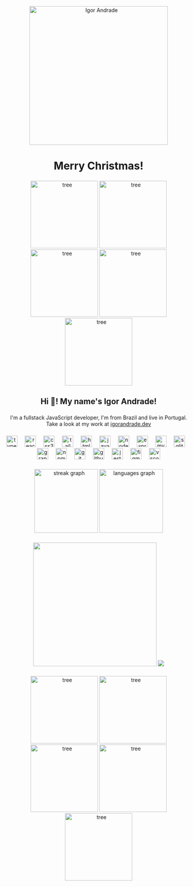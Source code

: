 <div align="center">
  <img src="https://i.imgur.com/aZ3qMp5.png" height="370" alt="Igor Andrade"  />
</div>

###

<h1 align="center">Merry Christmas!</h2>

###
 
<div align="center">
  <img src="https://clipart-library.com/image_gallery/172972.png" height="180" alt="tree"  />
  <img src="https://clipart-library.com/image_gallery/172972.png" height="180" alt="tree"  />
  <img src="https://clipart-library.com/image_gallery/172972.png" height="180" alt="tree"  />
  <img src="https://clipart-library.com/image_gallery/172972.png" height="180" alt="tree"  />
  <img src="https://clipart-library.com/image_gallery/172972.png" height="180" alt="tree"  />
</div>

###

<h2 align="center">Hi 👋! My name's Igor Andrade! </h2>

###

<p align="center">I'm a fullstack JavaScript developer, I'm from Brazil and live in Portugal. Take a look at my work at <a href="https://igorandrade.dev">igorandrade.dev</a></p>

###

<div align="center">
  <img src="https://cdn.jsdelivr.net/gh/devicons/devicon/icons/typescript/typescript-original.svg" height="30" alt="typescript logo"  />
  <img width="12" />
  <img src="https://cdn.jsdelivr.net/gh/devicons/devicon/icons/react/react-original.svg" height="30" alt="react logo"  />
  <img width="12" />
  <img src="https://cdn.jsdelivr.net/gh/devicons/devicon/icons/css3/css3-original.svg" height="30" alt="css3 logo"  />
  <img width="12" />
  <img src="https://cdn.jsdelivr.net/gh/devicons/devicon/icons/tailwindcss/tailwindcss-original-wordmark.svg" height="30" alt="tailwindcss logo"  />
  <img width="12" />
  <img src="https://cdn.jsdelivr.net/gh/devicons/devicon/icons/html5/html5-original.svg" height="30" alt="html5 logo"  />
  <img width="12" />
  <img src="https://cdn.jsdelivr.net/gh/devicons/devicon/icons/javascript/javascript-original.svg" height="30" alt="javascript logo"  />
  <img width="12" />
  <img src="https://cdn.jsdelivr.net/gh/devicons/devicon/icons/nodejs/nodejs-original.svg" height="30" alt="nodejs logo"  />
  <img width="12" />
  <img src="https://cdn.jsdelivr.net/gh/devicons/devicon/icons/express/express-original.svg" height="30" alt="express logo"  />
  <img width="12" />
  <img src="https://cdn.jsdelivr.net/gh/devicons/devicon/icons/mysql/mysql-original.svg" height="30" alt="mysql logo"  />
  <img width="12" />
  <img src="https://cdn.jsdelivr.net/gh/devicons/devicon/icons/sqlite/sqlite-original.svg" height="30" alt="sqlite logo"  />
  <img width="12" />
  <img src="https://cdn.jsdelivr.net/gh/devicons/devicon/icons/graphql/graphql-plain.svg" height="30" alt="graphql logo"  />
  <img width="12" />
  <img src="https://cdn.jsdelivr.net/gh/devicons/devicon/icons/npm/npm-original-wordmark.svg" height="30" alt="npm logo"  />
  <img width="12" />
  <img src="https://cdn.jsdelivr.net/gh/devicons/devicon/icons/git/git-original.svg" height="30" alt="git logo"  />
  <img width="12" />
  <img src="https://cdn.jsdelivr.net/gh/devicons/devicon/icons/github/github-original.svg" height="30" alt="github logo"  />
  <img width="12" />
  <img src="https://cdn.jsdelivr.net/gh/devicons/devicon/icons/jest/jest-plain.svg" height="30" alt="jest logo"  />
  <img width="12" />
  <img src="https://cdn.jsdelivr.net/gh/devicons/devicon/icons/figma/figma-original.svg" height="30" alt="figma logo"  />
  <img width="12" />
  <img src="https://cdn.jsdelivr.net/gh/devicons/devicon/icons/vscode/vscode-original.svg" height="30" alt="vscode logo"  />
</div>

###

<div align="center">
  <img src="https://streak-stats.demolab.com?user=rogiandrade&locale=en&mode=daily&theme=vision-friendly-dark&hide_border=true&border_radius=5" height="170" alt="streak graph"  />
  <img src="https://github-readme-stats.vercel.app/api/top-langs?username=rogiandrade&locale=en&hide_title=false&layout=compact&card_width=320&langs_count=5&theme=vision-friendly-dark&hide_border=true" height="170" alt="languages graph"  />
</div>

###

<div align="center">
  <img height="330" src="https://media.giphy.com/media/wwg1suUiTbCY8H8vIA/giphy-downsized-large.gif"  />
  <img src="https://spotify-recently-played-readme.vercel.app/api?user=12166400804">
</div>

###

<div align="center">
  <img src="https://clipart-library.com/image_gallery/172972.png" height="180" alt="tree"  />
  <img src="https://clipart-library.com/image_gallery/172972.png" height="180" alt="tree"  />
  <img src="https://clipart-library.com/image_gallery/172972.png" height="180" alt="tree"  />
  <img src="https://clipart-library.com/image_gallery/172972.png" height="180" alt="tree"  />
  <img src="https://clipart-library.com/image_gallery/172972.png" height="180" alt="tree"  />
</div>

###
